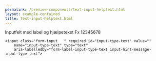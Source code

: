 ```yaml
--- 
permalink: /preview-components/text-input-helptext.html
layout: example-contained 
title: Text-input-helptext.html
---
```

<div class="form-group">
    <label class="form-label " for="input-type-text"
        id="form-label-input-type-text">
        Inputfelt med label og hjælpetekst
    </label>
    <span class="form-hint" id="input-hint-message-input-type-text">
        Fx 12345678
    </span>

    <input class="form-input   " required id="input-type-text" value=""
        name="input-type-text" type="text"
        aria-labelledby="form-label-input-type-text input-hint-message-input-type-text">
</div>
